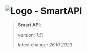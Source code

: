 # ![Logo](https://cdn.minevalley.eu/branding/logo_64px_cropped.png) - SmartAPI

> **Smart API**:
>
> version: _1.51_
>
> latest change: _26.10.2023_
